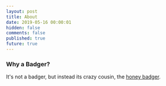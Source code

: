 ```yaml
---
layout: post
title: About
date: 2019-05-16 00:00:01
hidden: false
comments: false
published: true
future: true
---
```


### Why a Badger?

It's not a badger, but instead its crazy cousin, the [honey badger](https://youtu.be/4r7wHMg5Yjg).
